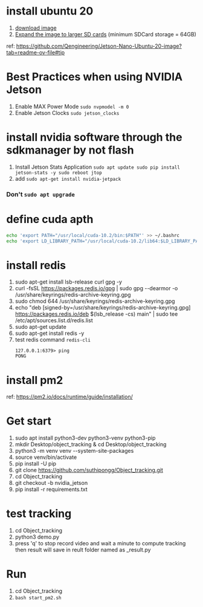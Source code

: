 # install ubuntu 20
1. [download image ](https://github.com/Qengineering/Jetson-Nano-Ubuntu-20-image?tab=readme-ov-file#tip)
2. [Expand the image to larger SD cards](https://github.com/Qengineering/Jetson-Nano-Ubuntu-20-image?tab=readme-ov-file#tip)  (minimum SDCard storage = 64GB)

ref: https://github.com/Qengineering/Jetson-Nano-Ubuntu-20-image?tab=readme-ov-file#tip

# Best Practices when using NVIDIA Jetson
1. Enable MAX Power Mode
`sudo nvpmodel -m 0`
2. Enable Jetson Clocks
`sudo jetson_clocks`

# install nvidia software through the sdkmanager by not flash
1. Install Jetson Stats Application
`
sudo apt update
sudo pip install jetson-stats -y
sudo reboot
jtop
`
2. add
`sudo apt-get install nvidia-jetpack`

### Don't `sudo apt upgrade`

# define cuda apth
``` bash
echo 'export PATH="/usr/local/cuda-10.2/bin:$PATH"' >> ~/.bashrc
echo 'export LD_LIBRARY_PATH="/usr/local/cuda-10.2/lib64:$LD_LIBRARY_PATH"' >> ~/.bashrc
```

# install redis
1. sudo apt-get install lsb-release curl gpg -y
2. curl -fsSL https://packages.redis.io/gpg | sudo gpg --dearmor -o /usr/share/keyrings/redis-archive-keyring.gpg
3. sudo chmod 644 /usr/share/keyrings/redis-archive-keyring.gpg
4. echo "deb [signed-by=/usr/share/keyrings/redis-archive-keyring.gpg] https://packages.redis.io/deb $(lsb_release -cs) main" | sudo tee /etc/apt/sources.list.d/redis.list
5. sudo apt-get update
6. sudo apt-get install redis -y
7. test redis command `redis-cli`
    ```
    127.0.0.1:6379> ping
    PONG 
    ```

# install pm2
ref: https://pm2.io/docs/runtime/guide/installation/

# Get start
1. sudo apt install python3-dev python3-venv python3-pip 
2. mkdir Desktop/object_tracking & cd Desktop/object_tracking
3. python3 -m venv venv --system-site-packages
4. source venv/bin/activate
5. pip install -U pip
6. git clone https://github.com/suthipongg/Object_tracking.git
7. cd Object_tracking
8. git checkout -b nvidia_jetson
6. pip install -r requirements.txt

# test tracking
1. cd Object_tracking
2. python3 demo.py
3. press 'q' to stop record video and wait a minute to compute tracking then result will save in reult folder named as <timestamp>_result.py

# Run
1. cd Object_tracking
2. `bash start_pm2.sh`